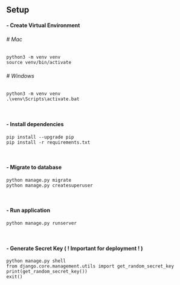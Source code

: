 
## Setup

#### - Create Virtual Environment
###### # Mac
```
python3 -m venv venv
source venv/bin/activate
```

###### # Windows
```
python3 -m venv venv
.\venv\Scripts\activate.bat
```

<br>

#### - Install dependencies
```
pip install --upgrade pip
pip install -r requirements.txt
```

<br>

#### - Migrate to database
```
python manage.py migrate
python manage.py createsuperuser
```

<br>

#### - Run application
```
python manage.py runserver
```

<br>

#### - Generate Secret Key ( ! Important for deployment ! )
```
python manage.py shell
from django.core.management.utils import get_random_secret_key
print(get_random_secret_key())
exit()
```


